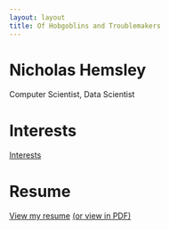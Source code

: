 ```yaml
---
layout: layout
title: Of Hobgoblins and Troublemakers
---
```

# Nicholas Hemsley
Computer Scientist, Data Scientist

# Interests

[Interests](./interests.html)
# Resume

[View my resume](./resume.html) [(or view in PDF)](./resume.pdf)
